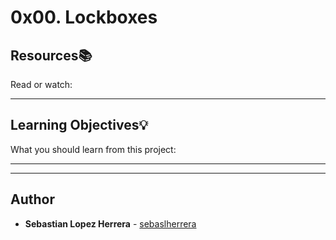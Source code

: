 # 0x00. Lockboxes

## Resources:books:
Read or watch:

---
## Learning Objectives:bulb:
What you should learn from this project:

---
---

## Author
* **Sebastian Lopez Herrera** - [sebaslherrera](https://github.com/sebaslherrera)